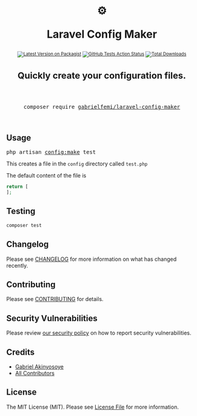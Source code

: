 <div align="center">
  <h1>
    <br/>
    <div>⚙</div>
   
Laravel Config Maker

  </h1>
  <sup>

[![Latest Version on Packagist](https://img.shields.io/packagist/v/gabrielfemi/laravel-config-maker.svg?style=flat-square)](https://packagist.org/packages/gabrielfemi/laravel-config-maker)
[![GitHub Tests Action Status](https://img.shields.io/github/workflow/status/gabrielfemi/laravel-config-maker/run-tests?label=tests)](https://github.com/gabrielfemi/laravel-config-maker/actions?query=workflow%3Arun-tests+branch%3Amaster)
[![Total Downloads](https://img.shields.io/packagist/dt/gabrielfemi/laravel-config-maker.svg?style=flat-square)](https://packagist.org/packages/gabrielfemi/laravel-config-maker)


Quickly create your configuration files.
=======
<br /> 
</sup>
<br />

  <pre>composer require <a href="https://packagist.org/packages/gabrielfemi/laravel-config-maker">gabrielfemi/laravel-config-maker</a></pre>
  <br />
</div>

## Usage
<pre>php artisan <a href="#">config:make</a> test</pre>

This creates a file in the ```config``` directory called ```test.php```

The default content of the file is 
```php
return [
];
``` 
## Testing

``` bash
composer test
```

## Changelog

Please see [CHANGELOG](CHANGELOG.md) for more information on what has changed recently.

## Contributing

Please see [CONTRIBUTING](.github/CONTRIBUTING.md) for details.

## Security Vulnerabilities

Please review [our security policy](../../security/policy) on how to report security vulnerabilities.

## Credits

- [Gabriel Akinyosoye](https://github.com/GabrielFemi)
- [All Contributors](../../contributors)

## License

The MIT License (MIT). Please see [License File](LICENSE.md) for more information.
